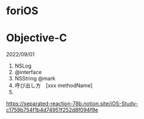 # foriOS

# Objective-C

2022/09/01
1. NSLog
2. @interface 
3. NSString @mark
4. 呼び出し方　[xxx methodName]
5. 
https://separated-reaction-78b.notion.site/iOS-Study-c1759b754f1b4d74951f252d8f094f9e
